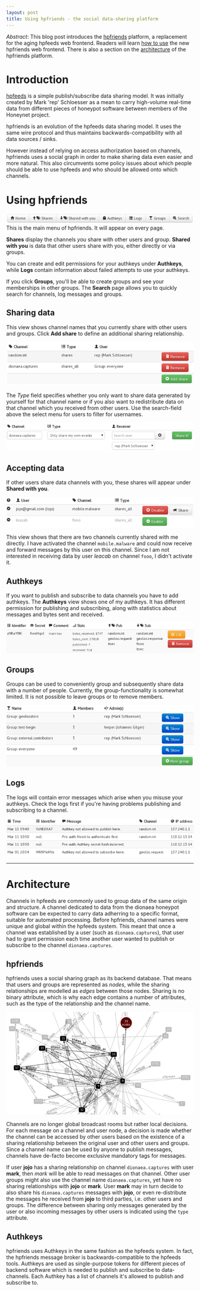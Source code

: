 ```yaml
---
layout: post
title: Using hpfriends - the social data-sharing platform
---
```


*Abstract*: This blog post introduces the
[hpfriends](http://hpfriends.honeycloud.net) platform, a replacement for the
aging hpfeeds web frontend. Readers will learn <a href="#use">how to use</a>
the new hpfriends web frontend. There is also a section on the <a
href="#arch">architecture</a> of the hpfriends platform.

Introduction
============

[hpfeeds](https://github.com/rep/hpfeeds) is a simple publish/subscribe data
sharing model. It was initially created by Mark 'rep' Schloesser as a mean to
carry high-volume real-time data from different pieces of honeypot software
between members of the Honeynet project.

hpfriends is an evolution of the hpfeeds data sharing model. It uses the same
wire protocol and thus maintains backwards-compatibility with all data sources
/ sinks.

However instead of relying on access authorization based on channels, hpfriends
uses a social graph in order to make sharing data even easier and more natural.
This also circumvents some policy issues about which people should be able to
use hpfeeds and who should be allowed onto which channels.


Using hpfriends <a name="use">&nbsp;</a>
===============

![hpfriends menu](/images/menu.png "hpfriends main menu")
This is the main menu of hpfriends. It will appear on every page.

**Shares** display the channels *you* share with other users and group. **Shared
with you** is data that other users share with you, either directly or via
groups.

You can create and edit permissions for your authkeys under **Authkeys**, while
**Logs** contain information about failed attempts to use your authkeys. 

If you click **Groups**, you'll be able to create groups and see your
memberships in other groups. The **Search** page allows you to quickly search
for channels, log messages and groups.

Sharing data
------------
This view shows channel names that you currently share with other users and
groups. Click **Add share** to define an additional sharing relationship.

![hpfriends shares](/images/shares.png "hpfriends shares")

The *Type* field specifies whether you only want to share data generated by
yourself for that channel name or if you also want to redistribute data on that
channel which you received from other users. Use the search-field above the
select menu for users to filter for usernames.

![hpfriends shares](/images/add_share.png "hpfriends add share")

Accepting data
--------------

If other users share data channels with you, these shares will appear under
**Shared with you**.

![hpfriends incoming shares](/images/incoming_shares.png "hpfriends incoming shares")

This view shows that there are two channels currently shared with me directly.
I have activated the channel `mobile.malware` and could now receive and forward
messages by this user on this channel. Since I am not interested in receiving
data by user *leacab* on channel `fooo`, I didn't activate it.

Authkeys
--------

If you want to publish and subscribe to data channels you have to add authkeys.
The **Authkeys** view shows one of my authkeys. It has different permission for
publishing and subscribing, along with statistics about messages and bytes sent
and received.

![hpfriends authkeys](/images/authkeys.png "hpfriends authkeys")

Groups
------

Groups can be used to conveniently group and subsequently share data with a
number of people. Currently, the group-functionality is somewhat limited. It is
not possible to leave groups or to remove members. 

![hpfriends groups](/images/groups.png "hpfriends groups")

Logs
----

The logs will contain error messages which arise when you misuse your authkeys.
Check the logs first if you're having problems publishing and subscribing to a
channel.

![hpfriends logs](/images/logs.png "hpfriends logs")

---

Architecture <a name="arch">&nbsp;</a>
============

Channels in hpfeeds are commonly used to group data of the same origin and
structure. A channel dedicated to data from the dionaea honeypot software can
be expected to carry data adherring to a specific format, suitable for
automated processing. Before hpfriends, channel names were unique and global within
the hpfeeds system. This meant that once a channel was established by a user
(such as `dionaea.captures`), that user had to grant permission each time another
user wanted to publish or subscribe to the channel `dionaea.captures`.

hpfriends
---------

hpfriends uses a social sharing graph as its backend database. That means that
users and groups are represented as *nodes*, while the sharing relationships
are modelled as *edges* between those nodes. Sharing is no binary attribute,
which is why each edge contains a number of attributes, such as the type of the
relationship and the channel name.

![hpfriends graph](/images/graph.png "hpfriends graph")

Channels are no longer global broadcast rooms but rather local decisions. For
each message on a channel and user node, a decision is made whether the channel
can be accessed by other users based on the existence of a sharing relationship
between the original user and other users and groups. Since a channel name can
be used by anyone to publish messages, channels have de-facto become exclusive
mandatory tags for messages.

If user **jojo** has a sharing relationship on channel `dionaea.captures` with
user **mark**, then *mark* will be able to read messages on that channel. Other
user groups might also use the channel name `dionaea.captures`, yet have no
sharing relationships with **jojo** or **mark**. User **mark** may in turn decide to
also share his `dionaea.captures` messages with **jojo**, or even re-distribute the
messages he received from **jojo** to third parties, i.e. other users and groups.
The difference between sharing only messages generated by the user or also
incoming messages by other users is indicated using the `type` attribute.

Authkeys
--------

hpfriends uses Authkeys in the same fashion as the hpfeeds system. In fact, the
hpfriends message broker is backwards-compatible to the hpfeeds tools. Authkeys
are used as single-purpose tokens for different pieces of backend software
which is needed to publish and subscribe to data-channels. Each Authkey has a
list of channels it's allowed to publish and subscribe to.

